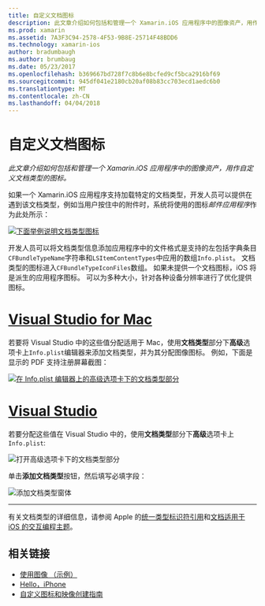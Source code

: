 ```yaml
---
title: 自定义文档图标
description: 此文章介绍如何包括和管理一个 Xamarin.iOS 应用程序中的图像资产，用作自定义文档类型的图标。
ms.prod: xamarin
ms.assetid: 7A3F3C94-2578-4F53-9B8E-25714F48BDD6
ms.technology: xamarin-ios
author: bradumbaugh
ms.author: brumbaug
ms.date: 05/23/2017
ms.openlocfilehash: b369667bd728f7c8b6e8bcfed9cf5bca2916bf69
ms.sourcegitcommit: 945df041e2180cb20af08b83cc703ecd1aedc6b0
ms.translationtype: MT
ms.contentlocale: zh-CN
ms.lasthandoff: 04/04/2018
---
```

# <a name="custom-document-icons"></a>自定义文档图标

_此文章介绍如何包括和管理一个 Xamarin.iOS 应用程序中的图像资产，用作自定义文档类型的图标。_

如果一个 Xamarin.iOS 应用程序支持加载特定的文档类型，开发人员可以提供在遇到该文档类型，例如当用户按住中的附件时，系统将使用的图标*邮件应用程序*作为此处所示：

 [![](custom-document-types-images/17.png "下面举例说明文档类型图标")](custom-document-types-images/17.png#lightbox)

开发人员可以将文档类型信息添加应用程序中的文件格式是支持的左包括字典条目`CFBundleTypeName`字符串和`LSItemContentTypes`中应用的数组`Info.plist`。 文档类型的图标进入`CFBundleTypeIconFiles`数组。 如果未提供一个文档图标，iOS 将是派生的应用程序图标。
可以为多种大小，针对各种设备分辨率进行了优化提供图标。 

# <a name="visual-studio-for-mactabvsmac"></a>[Visual Studio for Mac](#tab/vsmac)

若要将 Visual Studio 中的这些值分配适用于 Mac，使用**文档类型**部分下**高级**选项卡上`Info.plist`编辑器来添加文档类型，并为其分配图像图标。 例如，下面是显示的 PDF 支持注册屏幕截图：

 [![](custom-document-types-images/18.png "在 Info.plist 编辑器上的高级选项卡下的文档类型部分")](custom-document-types-images/18.png#lightbox)
 
# <a name="visual-studiotabvswin"></a>[Visual Studio](#tab/vswin)

若要分配这些值在 Visual Studio 中的，使用**文档类型**部分下**高级**选项卡上`Info.plist`:

 ![](custom-document-types-images/doc01w.png "打开高级选项卡下的文档类型部分")

单击**添加文档类型**按钮，然后填写必填字段：

![](custom-document-types-images/doc02w.png "添加文档类型窗体")

-----


有关文档类型的详细信息，请参阅 Apple 的[统一类型标识符引用](http://developer.apple.com/library/ios/#documentation/Miscellaneous/Reference/UTIRef/Articles/System-DeclaredUniformTypeIdentifiers.html)和[文档适用于 iOS 的交互编程主题](http://developer.apple.com/library/ios/#documentation/FileManagement/Conceptual/DocumentInteraction_TopicsForIOS/Introduction/Introduction.html)。


## <a name="related-links"></a>相关链接

- [使用图像 （示例）](https://developer.xamarin.com/samples/WorkingWithImages/)
- [Hello，iPhone](~/ios/get-started/hello-ios/index.md)
- [自定义图标和映像创建指南](http://developer.apple.com/library/ios/#documentation/UserExperience/Conceptual/MobileHIG/IconsImages/IconsImages.html)
